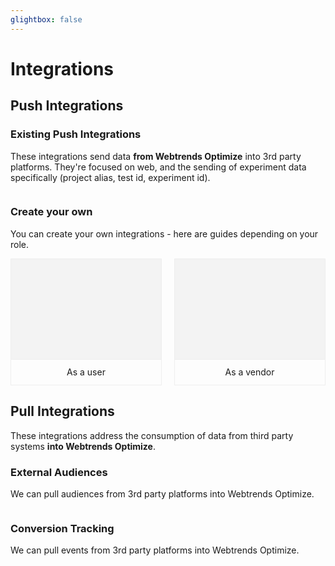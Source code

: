 ```yaml
---
glightbox: false
---
```


# Integrations

<style>
.integration-tiles { display: flex; flex-wrap: wrap; gap: 20px; }

.integration-tiles > a { flex: 1 1 calc(33% - 40px); color: inherit; text-decoration: none; text-align: center; border: 1px #eee solid; }

.integration-tiles > a > div:first-child { border-bottom: 1px #eee solid; padding-bottom: 10px; height: 150px; background: #f3f3f3 url() center center no-repeat; background-size: contain;     display: flex; align-items: center; justify-content: center; }

.integration-tiles > a:hover > div:first-child { background: #e0ffe0; }

.integration-tiles > a > div:first-child img { max-height: 100px; max-width: 80%; }

.integration-tiles > a > div:nth-child(2) { line-height: 40px; }

</style>

<script>
function makeTiles(list){

list = list.sort().map(x => {
let [name, img, link] = x.split(' :: ');

return (
`<a href="${link}">
    <div><img alt="${name}" src="/assets/vendors/${img}"></div>
    <div>${name}</div>
</a>`
);

}).join('');

document.write(list);

}
</script>

## Push Integrations

### Existing Push Integrations

These integrations send data **from Webtrends Optimize** into 3rd party platforms. They're focused on web, and the sending of experiment data specifically (project alias, test id, experiment id).

<div class="integration-tiles">
<script>

var list = [
    'Accoustic Tealeaf :: accoustic-tealeaf.svg :: ./push-integrations/accoustic-tealeaf',
    'Adobe Analytics :: adobe-analytics.svg :: ./push-integrations/adobe-analytics',
    'Amplitude :: amplitude.svg :: ./push-integrations/amplitude',
    'Piano Analytics / AT Internet :: at-internet.svg :: ./push-integrations/piano-analytics',
    'Contentsquare :: contentsquare.svg :: ./push-integrations/contentsquare',
    'Fullstory :: fullstory.svg :: ./push-integrations/fullstory',
    'Glassbox / Sessioncam :: glassbox.svg :: ./push-integrations/glassbox',
    'Google Universal Analytics :: gua.png :: ./push-integrations/google-universal-analytics',
    'Google Analytics 4 (GTM) :: ga4.svg :: ./push-integrations/google-analytics-4-gtm',
    'Google Analytics 4 (GTAG) :: ga4.svg :: ./push-integrations/google-analytics-4-gtag',
    'Heap Analytics :: heap.svg :: ./push-integrations/heap-analytics',
    'Hotjar :: hotjar.svg :: ./push-integrations/hotjar',
    'Piwik Pro :: piwik-pro.svg :: ./push-integrations/piwik-pro',
    'Medallia / Decibel Insights :: medallia.svg :: ./push-integrations/medallia',
    'Microsoft Clarity :: microsoftclarity.png :: ./push-integrations/microsoft-clarity',
    'Mixpanel :: mixpanel.svg :: ./push-integrations/mixpanel',
    'Mouseflow :: mouseflow.svg :: ./push-integrations/mouseflow',
    'Quantum Metric :: quantum-metric.svg :: ./push-integrations/quantum-metric',
    'Salesforce CRM :: salesforce.svg :: ./push-integrations/salesforce',
    'Tealium :: tealium.svg :: ./push-integrations/tealium',
    'Twilio Segment.io :: segmentio.svg :: ./push-integrations/segmentio',
];

makeTiles(list);

</script>
</div>

### Create your own 

You can create your own integrations - here are guides depending on your role.
<div class="integration-tiles">
<a href="./push-integrations/create-your-own-push-integration-user">
    <div>&nbsp;</div>
    <div>As a user</div>
</a>
<a href="./push-integrations/create-your-own-push-integration-vendor">
    <div>&nbsp;</div>
    <div>As a vendor</div>
</a>
</div>

## Pull Integrations

These integrations address the consumption of data from third party systems **into Webtrends Optimize**. 

### External Audiences 

We can pull audiences from 3rd party platforms into Webtrends Optimize.

<div class="integration-tiles">
<script>

var list = [
    'Bloomreach Data Layer :: bloomreach.svg :: ./pull-integrations/bloomreach-data-layer/',
    'GTM Data Layer :: gtm.png :: ./pull-integrations/gtm-data-layer/',
    'Google Analytics 4 Segments :: ga4.svg :: ./pull-integrations/ga4-audiences/',
];

makeTiles(list);

</script>
</div>

### Conversion Tracking

We can pull events from 3rd party platforms into Webtrends Optimize.

<div class="integration-tiles">
<script>
var list = [
    'GTM Event Mirroring :: gtm.png :: ./pull-integrations/gtm-events-mirroring/',
];

makeTiles(list);

</script>
</div>

